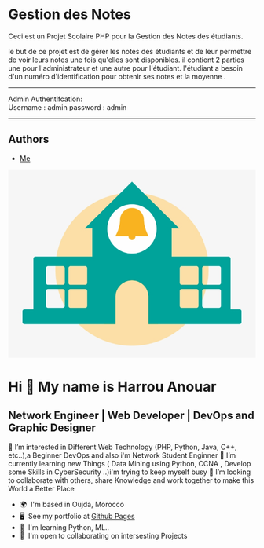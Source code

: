 
# Gestion des Notes
Ceci est un Projet Scolaire PHP pour la Gestion des Notes des étudiants.

le but de ce projet est de gérer les notes des étudiants et de leur permettre de voir leurs notes une fois qu'elles sont disponibles.
il contient 2 parties une pour l'administrateur et une autre pour l'étudiant. l'étudiant a besoin d'un numéro d'identification pour obtenir ses notes et la moyenne .

--------------------------------------------------------------------
Admin Authentifcation:
<br>
Username : admin
password : admin

---------------------------------------------------------------------

## Authors

- [Me](https://github.com/anouarharrou)


![Logo](https://github.com/anouarharrou/Gestion-des-notes/blob/main/icon.png)



Hi 👋 My name is Harrou Anouar
==============================

Network Engineer | Web Developer | DevOps and Graphic Designer
--------------------------------------------------------------

👀 I’m interested in Different Web Technology (PHP, Python, Java, C++, etc..),a Beginner DevOps and also i'm Network Student Enginner 
🌱 I’m currently learning new Things ( Data Mining using Python, CCNA , Develop some Skills in CyberSecurity ..)i'm trying to keep myself busy 
💞️ I’m looking to collaborate with others, share Knowledge and work together to make this World a Better Place

* 🌍  I'm based in Oujda, Morocco
* 🖥️  See my portfolio at [Github Pages](http://anouarharrou.github.io/)
* 🧠  I'm learning Python, ML..
* 🤝  I'm open to collaborating on intersesting Projects
